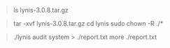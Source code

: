 > ls
lynis-3.0.8.tar.gz

> tar -xvf lynis-3.0.8.tar.gz
> cd lynis
> sudo chown -R ./*

> ./lynis audit system > ./report.txt
> more ./report.txt
